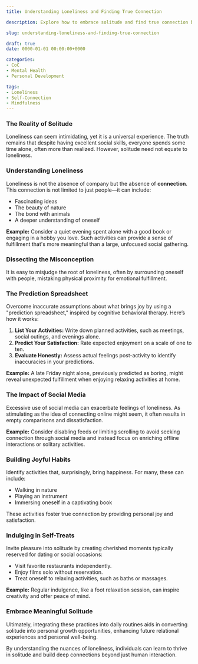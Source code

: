 ```yaml
---
title: Understanding Loneliness and Finding True Connection

description: Explore how to embrace solitude and find true connection beyond just surrounding yourself with people.

slug: understanding-loneliness-and-finding-true-connection

draft: true
date: 0000-01-01 00:00:00+0000

categories:
- CoC
- Mental Health
- Personal Development

tags:
- Loneliness
- Self-Connection
- Mindfulness
---
```



### The Reality of Solitude

Loneliness can seem intimidating, yet it is a universal experience. The truth remains that despite having excellent social skills, everyone spends some time alone, often more than realized. However, solitude need not equate to loneliness.

### Understanding Loneliness

Loneliness is not the absence of company but the absence of **connection**. This connection is not limited to just people—it can include:

- Fascinating ideas
- The beauty of nature
- The bond with animals
- A deeper understanding of oneself

**Example:** Consider a quiet evening spent alone with a good book or engaging in a hobby you love. Such activities can provide a sense of fulfillment that's more meaningful than a large, unfocused social gathering.

### Dissecting the Misconception

It is easy to misjudge the root of loneliness, often by surrounding oneself with people, mistaking physical proximity for emotional fulfillment.

### The Prediction Spreadsheet

Overcome inaccurate assumptions about what brings joy by using a "prediction spreadsheet," inspired by cognitive behavioral therapy. Here’s how it works:

1. **List Your Activities:** Write down planned activities, such as meetings, social outings, and evenings alone.
2. **Predict Your Satisfaction:** Rate expected enjoyment on a scale of one to ten.
3. **Evaluate Honestly:** Assess actual feelings post-activity to identify inaccuracies in your predictions.

**Example:** A late Friday night alone, previously predicted as boring, might reveal unexpected fulfillment when enjoying relaxing activities at home.

### The Impact of Social Media

Excessive use of social media can exacerbate feelings of loneliness. As stimulating as the idea of connecting online might seem, it often results in empty comparisons and dissatisfaction.

**Example:** Consider disabling feeds or limiting scrolling to avoid seeking connection through social media and instead focus on enriching offline interactions or solitary activities.

### Building Joyful Habits

Identify activities that, surprisingly, bring happiness. For many, these can include:

- Walking in nature
- Playing an instrument
- Immersing oneself in a captivating book

These activities foster true connection by providing personal joy and satisfaction.

### Indulging in Self-Treats

Invite pleasure into solitude by creating cherished moments typically reserved for dating or social occasions:

- Visit favorite restaurants independently.
- Enjoy films solo without reservation.
- Treat oneself to relaxing activities, such as baths or massages.

**Example:** Regular indulgence, like a foot relaxation session, can inspire creativity and offer peace of mind.

### Embrace Meaningful Solitude

Ultimately, integrating these practices into daily routines aids in converting solitude into personal growth opportunities, enhancing future relational experiences and personal well-being.

By understanding the nuances of loneliness, individuals can learn to thrive in solitude and build deep connections beyond just human interaction.
